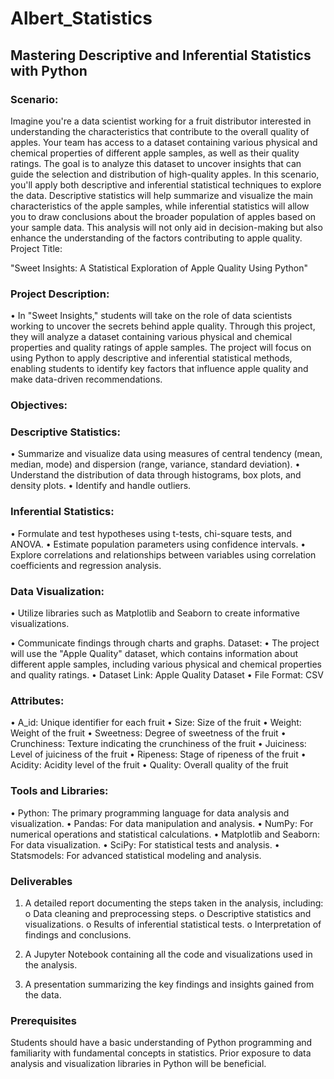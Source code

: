 # Albert_Statistics

## Mastering Descriptive and Inferential Statistics with Python 

### Scenario: 

Imagine you're a data scientist working for a fruit distributor interested in understanding the 
characteristics that contribute to the overall quality of apples. Your team has access to a dataset 
containing various physical and chemical properties of different apple samples, as well as their 
quality ratings. The goal is to analyze this dataset to uncover insights that can guide the selection 
and distribution of high-quality apples. 
In this scenario, you'll apply both descriptive and inferential statistical techniques to explore the 
data. Descriptive statistics will help summarize and visualize the main characteristics of the apple 
samples, while inferential statistics will allow you to draw conclusions about the broader 
population of apples based on your sample data. This analysis will not only aid in decision-making 
but also enhance the understanding of the factors contributing to apple quality. 
Project Title: 

"Sweet Insights: A Statistical Exploration of Apple Quality Using Python" 
 
### Project Description: 

• In "Sweet Insights," students will take on the role of data scientists working to uncover the 
secrets behind apple quality. Through this project, they will analyze a dataset containing 
various physical and chemical properties and quality ratings of apple samples. The project will 
focus on using Python to apply descriptive and inferential statistical methods, enabling 
students to identify key factors that influence apple quality and make data-driven recommendations. 
 
### Objectives: 

### Descriptive Statistics: 

• Summarize and visualize data using measures of central tendency (mean, median, mode) and 
dispersion (range, variance, standard deviation). 
• Understand the distribution of data through histograms, box plots, and density plots. 
• Identify and handle outliers. 

### Inferential Statistics: 

• Formulate and test hypotheses using t-tests, chi-square tests, and ANOVA. 
• Estimate population parameters using confidence intervals. 
• Explore correlations and relationships between variables using correlation coefficients and regression analysis. 

### Data Visualization: 
• Utilize libraries such as Matplotlib and Seaborn to create informative visualizations. 
 
• Communicate findings through charts and graphs. 
Dataset: 
• The project will use the "Apple Quality" dataset, which contains information about different 
apple samples, including various physical and chemical properties and quality ratings. 
• Dataset Link: Apple Quality Dataset 
• File Format: CSV 
 
### Attributes: 

• A_id: Unique identifier for each fruit 
• Size: Size of the fruit 
• Weight: Weight of the fruit 
• Sweetness: Degree of sweetness of the fruit 
• Crunchiness: Texture indicating the crunchiness of the fruit 
• Juiciness: Level of juiciness of the fruit 
• Ripeness: Stage of ripeness of the fruit 
• Acidity: Acidity level of the fruit 
• Quality: Overall quality of the fruit 
 
### Tools and Libraries: 

• Python: The primary programming language for data analysis and visualization. 
• Pandas: For data manipulation and analysis. 
• NumPy: For numerical operations and statistical calculations. 
• Matplotlib and Seaborn: For data visualization. 
• SciPy: For statistical tests and analysis. 
• Statsmodels: For advanced statistical modeling and analysis. 

### Deliverables 

1. A detailed report documenting the steps taken in the analysis, including: 
o Data cleaning and preprocessing steps. 
o Descriptive statistics and visualizations. 
o Results of inferential statistical tests. 
o Interpretation of findings and conclusions. 
 
2. A Jupyter Notebook containing all the code and visualizations used in the analysis. 
3. A presentation summarizing the key findings and insights gained from the data. 

### Prerequisites 

Students should have a basic understanding of Python programming and familiarity with fundamental 
concepts in statistics. Prior exposure to data analysis and visualization libraries in Python will be 
beneficial.